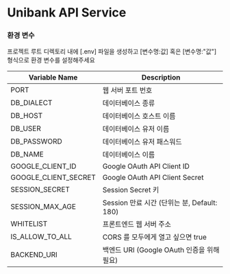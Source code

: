 # Unibank API Service

### 환경 변수

프로젝트 루트 디렉토리 내에 [.env] 파일을 생성하고 [변수명:값] 혹은 [변수명:"값"] 형식으로 환경 변수를 설정해주세요

| Variable Name        | Description                                 |
| -------------------- | ------------------------------------------- |
| PORT                 | 웹 서버 포트 번호                           |
| DB_DIALECT           | 데이터베이스 종류                           |
| DB_HOST              | 데이터베이스 호스트 이름                    |
| DB_USER              | 데이터베이스 유저 이름                      |
| DB_PASSWORD          | 데이터베이스 유저 패스워드                  |
| DB_NAME              | 데이터베이스 이름                           |
| GOOGLE_CLIENT_ID     | Google OAuth API Client ID                  |
| GOOGLE_CLIENT_SECRET | Google OAuth API Client Secret              |
| SESSION_SECRET       | Session Secret 키                           |
| SESSION_MAX_AGE      | Session 만료 시간 (단위는 분, Default: 180) |
| WHITELIST            | 프론트엔드 웹 서버 주소                     |
| IS_ALLOW_TO_ALL      | CORS 를 모두에게 열고 싶으면 true           |
| BACKEND_URI          | 백엔드 URI (Google OAuth 인증을 위해 필요)  |
